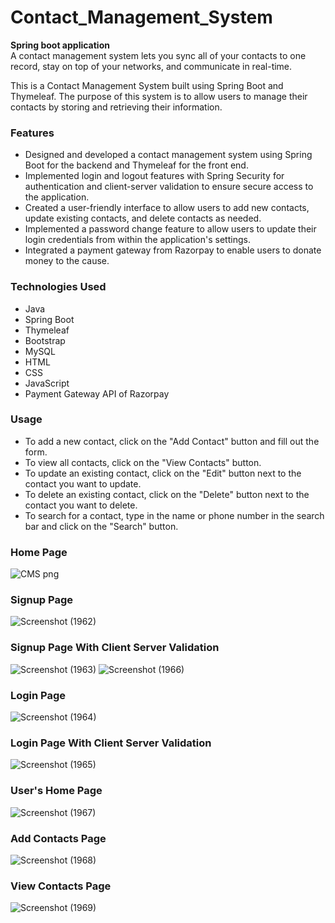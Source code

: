 # Contact_Management_System


**Spring boot application**
</br>
A contact management system lets you sync all of your contacts to one record, stay on top of your networks, and communicate in
real-time.

This is a Contact Management System built using Spring Boot and Thymeleaf. The purpose of this system is to allow users to manage their contacts by storing and retrieving their information.

### Features
- Designed and developed a contact management system using Spring Boot for the
  backend and Thymeleaf for the front end.
- Implemented login and logout features with Spring Security for authentication and
  client-server validation to ensure secure access to the application.
- Created a user-friendly interface to allow users to add new contacts, update existing
  contacts, and delete contacts as needed.
- Implemented a password change feature to allow users to update their login credentials
  from within the application's settings.
- Integrated a payment gateway from Razorpay to enable users to donate money to the
  cause.


### Technologies Used
- Java
- Spring Boot
- Thymeleaf
- Bootstrap
- MySQL
- HTML
- CSS
- JavaScript
- Payment Gateway API of Razorpay

### Usage
- To add a new contact, click on the "Add Contact" button and fill out the form.
- To view all contacts, click on the "View Contacts" button.
- To update an existing contact, click on the "Edit" button next to the contact you want to update.
- To delete an existing contact, click on the "Delete" button next to the contact you want to delete.
- To search for a contact, type in the name or phone number in the search bar and click on the "Search" button.

### Home Page

![CMS png](https://user-images.githubusercontent.com/101390725/231448478-e5a6fd58-d850-427a-8f0e-ac475e62d897.png)


### Signup Page

![Screenshot (1962)](https://user-images.githubusercontent.com/101390725/231449516-fd1704e5-0d9d-4e31-8faa-761d867d46c3.png)

### Signup Page With Client Server Validation

![Screenshot (1963)](https://user-images.githubusercontent.com/101390725/231450102-cc3a6c1d-c33c-45f8-94db-bf5d3fc5b2bb.png)
![Screenshot (1966)](https://user-images.githubusercontent.com/101390725/231452048-00524c3b-486f-4d30-bd8d-1fed16c37561.png)


### Login Page

![Screenshot (1964)](https://user-images.githubusercontent.com/101390725/231450966-93f8d65f-e5ba-4fdd-9863-83d386243f7d.png)

### Login Page With Client Server Validation

![Screenshot (1965)](https://user-images.githubusercontent.com/101390725/231451443-5f7a9cbb-5288-4c5b-af12-136ade28109b.png)

### User's Home Page

![Screenshot (1967)](https://user-images.githubusercontent.com/101390725/231452887-927a0f6b-2a0e-4c72-8352-012cdb842699.png)

### Add Contacts Page

![Screenshot (1968)](https://user-images.githubusercontent.com/101390725/231453397-319a95f3-7b8d-4c26-bbd9-a69c017867ac.png)

### View Contacts Page

![Screenshot (1969)](https://user-images.githubusercontent.com/101390725/231453847-9ff15823-db39-4c62-9e07-53bf2bee3aff.png)
